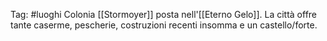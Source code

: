 Tag: #luoghi 
Colonia [[Stormoyer]] posta nell'[[Eterno Gelo]]. La città offre tante caserme, pescherie, costruzioni recenti insomma e un castello/forte.